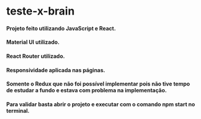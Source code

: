 # teste-x-brain


#### Projeto feito utilizando JavaScript e React.
#### Material UI utilizado.
#### React Router utilizado.
#### Responsividade aplicada nas páginas.
#### Somente o Redux que não foi possível implementar pois não tive tempo de estudar a fundo e estava com problema na implementação.

#### Para validar basta abrir o projeto e executar com o comando npm start no terminal.
